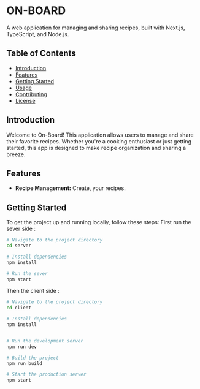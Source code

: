 # ON-BOARD
A web application for managing and sharing recipes, built with Next.js, TypeScript, and Node.js.

## Table of Contents

- [Introduction](#introduction)
- [Features](#features)
- [Getting Started](#getting-started)
- [Usage](#usage)
- [Contributing](#contributing)
- [License](#license)

## Introduction

Welcome to On-Board! This application allows users to manage and share their favorite recipes. Whether you're a cooking enthusiast or just getting started, this app is designed to make recipe organization and sharing a breeze.

## Features

- **Recipe Management:** Create, your recipes.

## Getting Started

To get the project up and running locally, follow these steps:
First run the sever side :

```bash
# Navigate to the project directory 
cd server 

# Install dependencies
npm install

# Run the sever
npm start

```
Then the client side : 

```bash
# Navigate to the project directory 
cd client

# Install dependencies
npm install


# Run the development server
npm run dev

# Build the project
npm run build

# Start the production server
npm start
```




